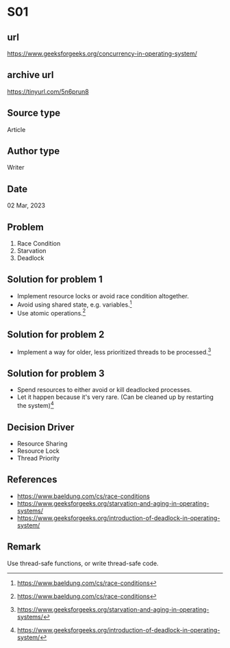 # S01

## url

https://www.geeksforgeeks.org/concurrency-in-operating-system/

## archive url

https://tinyurl.com/5n6prun8

## Source type

Article

## Author type

Writer

## Date

02 Mar, 2023

## Problem

1. Race Condition
2. Starvation
3. Deadlock

## Solution for problem 1

-   Implement resource locks or avoid race condition altogether.
-   Avoid using shared state, e.g. variables.[^1]
-   Use atomic operations.[^1]

## Solution for problem 2

-   Implement a way for older, less prioritized threads to be processed.[^2]

## Solution for problem 3

-   Spend resources to either avoid or kill deadlocked processes.
-   Let it happen because it's very rare. (Can be cleaned up by restarting the system)[^3]

## Decision Driver

-   Resource Sharing
-   Resource Lock
-   Thread Priority

## References

-   https://www.baeldung.com/cs/race-conditions
-   https://www.geeksforgeeks.org/starvation-and-aging-in-operating-systems/
-   https://www.geeksforgeeks.org/introduction-of-deadlock-in-operating-system/

## Remark

Use thread-safe functions, or write thread-safe code.

[^1]: https://www.baeldung.com/cs/race-conditions
[^2]: https://www.geeksforgeeks.org/starvation-and-aging-in-operating-systems/
[^3]: https://www.geeksforgeeks.org/introduction-of-deadlock-in-operating-system/

